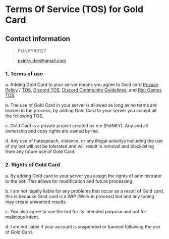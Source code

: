 # Terms Of Service (TOS) for Gold Card

## Contact information
>PxINKY#0127 

>pxinky.dev@gmail.com

### 1. Terms of use

a. Adding Gold Card to your server means you agree to Gold card [Privacy Policy](https://github.com/PxINKY/GoldCard/blob/main/Privacy%20Policy.md) / [TOS](https://github.com/PxINKY/GoldCard/blob/main/Terms%20Of%20Service.md), [Discord TOS](https://discord.com/terms), [Discord Community Guidelines](https://discord.com/guidelines), and [Riot Games TOS](https://www.riotgames.com/en/terms-of-service).

b. The use of Gold Card in your server is allowed as long as no terms are broken in the process, by adding Gold Card to your server you accept all the following TOS.

c. Gold Card is a private project created by me (PxINKY). Any and all ownership and copy rights are owned by me.

d. Any use of hatespeach, violance, or any illegal activitys including the use of my bot will not be tolerated and will result in removal and blacklisting from any future use of Gold Card.

### 2. Rights of Gold Card

a. By adding Gold card to your server you assign the rights of administrator to the bot. This allows for modification and future processing.

b. I am not legally liable for any problems that occur as a result of Gold card, this is because Gold card is a WIP (Work in process) bot and any tuning may create unwanted results.

c. You also agree to use the bot for its intended purpose and not for malicious intent. 

d. I am not liable if your account is suspended or banned following the use of Gold Card.



